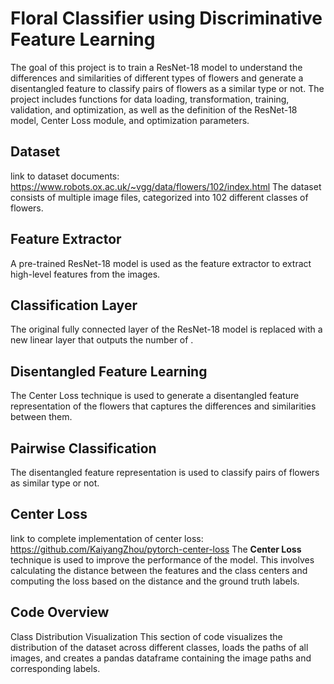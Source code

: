 # Floral Classifier using Discriminative Feature Learning 

The goal of this project is to train a ResNet-18 model to understand the differences and similarities of different types of flowers and generate a disentangled feature to classify pairs of flowers as a similar type or not. The project includes functions for data loading, transformation, training, validation, and optimization, as well as the definition of the ResNet-18 model, Center Loss module, and optimization parameters.

## Dataset
link to dataset documents: https://www.robots.ox.ac.uk/~vgg/data/flowers/102/index.html
The dataset consists of multiple image files, categorized into 102 different classes of flowers.

## Feature Extractor
A pre-trained ResNet-18 model is used as the feature extractor to extract high-level features from the images.

## Classification Layer
The original fully connected layer of the ResNet-18 model is replaced with a new linear layer that outputs the number of .
## Disentangled Feature Learning
The Center Loss technique is used to generate a disentangled feature representation of the flowers that captures the differences and similarities between them.

## Pairwise Classification
The disentangled feature representation is used to classify pairs of flowers as similar type or not.

## Center Loss
link to complete implementation of center loss: https://github.com/KaiyangZhou/pytorch-center-loss
The **Center Loss** technique is used to improve the performance of the model. This involves calculating the distance between the features and the class centers and computing the loss based on the distance and the ground truth labels.

## Code Overview
Class Distribution Visualization
This section of code visualizes the distribution of the dataset across different classes, loads the paths of all images, and creates a pandas dataframe containing the image paths and corresponding labels.

